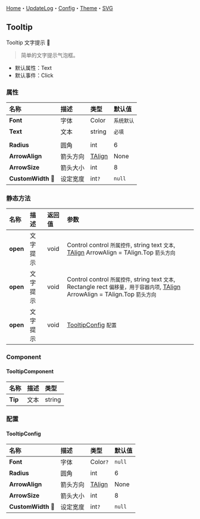 ﻿[Home](../Home.md)・[UpdateLog](../UpdateLog.md)・[Config](../Config.md)・[Theme](../Theme.md)・[SVG](../SVG.md)

## Tooltip

Tooltip 文字提示 👚

> 简单的文字提示气泡框。

- 默认属性：Text
- 默认事件：Click

### 属性

名称 | 描述 | 类型 | 默认值 |
:--|:--|:--|:--|
**Font** | 字体 | Color | `系统默认` |
**Text** | 文本 | string | `必填` |
||||
**Radius** | 圆角 | int | 6 |
**ArrowAlign** | 箭头方向 | [TAlign](Enum#talign) | None |
**ArrowSize** | 箭头大小 | int | 8 |
**CustomWidth** 🔴 | 设定宽度 | int`?` | `null` |

### 静态方法

名称 | 描述 | 返回值 | 参数 |
:--|:--|:--|:--|
**open** | 文字提示 | void | Control control `所属控件`, string text `文本`, [TAlign](Enum#talign) ArrowAlign = TAlign.Top `箭头方向` |
**open** | 文字提示 | void | Control control `所属控件`, string text `文本`, Rectangle rect `偏移量，用于容器内项`, [TAlign](Enum#talign) ArrowAlign = TAlign.Top `箭头方向` |
**open** | 文字提示 | void | [TooltipConfig](#tooltipconfig) `配置` |


### Component

#### TooltipComponent

名称 | 描述 | 类型 |
:--|:--|:--|
**Tip** | 文本 | string |


### 配置

#### TooltipConfig

名称 | 描述 | 类型 | 默认值 |
:--|:--|:--|:--|
**Font** | 字体 | Color`?` | `null` |
**Radius** | 圆角 | int | 6 |
**ArrowAlign** | 箭头方向 | [TAlign](Enum#talign) | None |
**ArrowSize** | 箭头大小 | int | 8 |
**CustomWidth** 🔴 | 设定宽度 | int`?` | `null` |